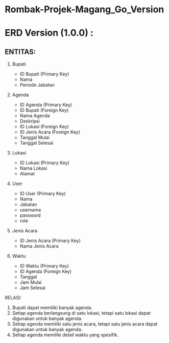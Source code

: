 # Rombak-Projek-Magang_Go_Version

# ERD Version (1.0.0) :

## ENTITAS:

1. Bupati
   - ID Bupati (Primary Key)
   - Nama
   - Periode Jabatan

2. Agenda
   - ID Agenda (Primary Key)
   - ID Bupati (Foreign Key)
   - Nama Agenda
   - Deskripsi
   - ID Lokasi (Foreign Key)
   - ID Jenis Acara (Foreign Key)
   - Tanggal Mulai
   - Tanggal Selesai

3. Lokasi
   - ID Lokasi (Primary Key)
   - Nama Lokasi
   - Alamat

4. User
   - ID User (Primary Key)
   - Nama
   - Jabatan
   - username
   - password
   - role

5. Jenis Acara
   - ID Jenis Acara (Primary Key)
   - Nama Jenis Acara

6. Waktu
   - ID Waktu (Primary Key)
   - ID Agenda (Foreign Key)
   - Tanggal
   - Jam Mulai
   - Jam Selesai

RELASI:

1. Bupati dapat memiliki banyak agenda.
2. Setiap agenda berlangsung di satu lokasi, tetapi satu lokasi dapat digunakan untuk banyak agenda.
3. Setiap agenda memiliki satu jenis acara, tetapi satu jenis acara dapat digunakan untuk banyak agenda.
4. Setiap agenda memiliki detail waktu yang spesifik.
